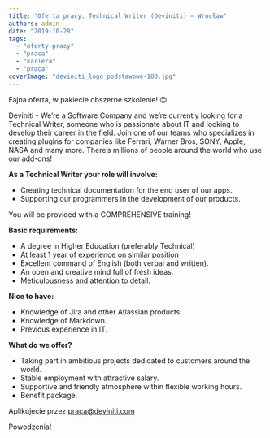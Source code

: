 ```yaml
---
title: "Oferta pracy: Technical Writer (Deviniti) – Wrocław"
authors: admin
date: "2019-10-28"
tags:
  - "oferty-pracy"
  - "praca"
  - "kariera"
  - "praca"
coverImage: "deviniti_logo_podstawowe-100.jpg"
---
```


Fajna oferta, w pakiecie obszerne szkolenie! 😊

Deviniti - We’re a Software Company and we’re currently looking for a Technical
Writer, someone who is passionate about IT and looking to develop their career
in the field. Join one of our teams who specializes in creating plugins for
companies like Ferrari, Warner Bros, SONY, Apple, NASA and many more. There’s
millions of people around the world who use our add-ons!

**As a Technical Writer your role will involve:**

- Creating technical documentation for the end user of our apps.
- Supporting our programmers in the development of our products.

You will be provided with a COMPREHENSIVE training!

**Basic requirements:**

- A degree in Higher Education (preferably Technical)
- At least 1 year of experience on similar position
- Excellent command of English (both verbal and written).
- An open and creative mind full of fresh ideas.
- Meticulousness and attention to detail.

**Nice to have:**

- Knowledge of Jira and other Atlassian products.
- Knowledge of Markdown.
- Previous experience in IT.

**What do we offer?**

- Taking part in ambitious projects dedicated to customers around the world.
- Stable employment with attractive salary.
- Supportive and friendly atmosphere within flexible working hours.
- Benefit package.

Aplikujecie przez [praca@deviniti.com](mailto:praca@deviniti.com)

Powodzenia!
